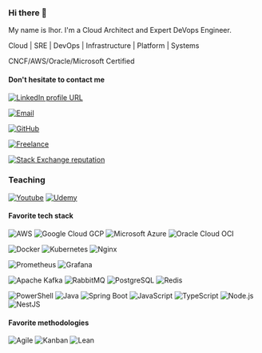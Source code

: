 ### Hi there 👋

My name is Ihor. I'm a Cloud Architect and Expert DeVops Engineer.

Cloud | SRE | DevOps | Infrastructure | Platform | Systems

CNCF/AWS/Oracle/Microsoft Certified

#### Don't hesitate  to contact me 
[![LinkedIn profile URL](https://img.shields.io/badge/LinkedIn-0077B5?logo=linkedin&logoColor=white&style=for-the-badge)](https://www.linkedin.com/in/ihor-khaustov-9a28b3188/)

[![Email](https://img.shields.io/badge/Email-EA4335?logo=gmail&logoColor=white&style=for-the-badge)](mailto:cloud-help-24@engineer.com)

[![GitHub](https://img.shields.io/badge/GitHub-100000?style=for-the-badge&logo=github&logoColor=white)](https://github.com/cloud-help-24)

[![Freelance](https://img.shields.io/badge/UpWork-6FDA44?style=for-the-badge&logo=Upwork&logoColor=white)](https://www.upwork.com/freelancers/~012fd5bc43d3887634)



[![Stack Exchange reputation](https://img.shields.io/stackexchange/stackoverflow/r/7873775?color=FE7A16&logo=stack-overflow&style=for-the-badge)](https://stackoverflow.com/users/22364382/cloud-help-24)

### Teaching

[![Youtube](https://img.shields.io/badge/YouTube-FF0000?style=for-the-badge&logo=youtube&logoColor=white)](https://www.youtube.com/@cloud-help-24)
[![Udemy](https://img.shields.io/badge/Udemy-EC5252?style=for-the-badge&logo=Udemy&logoColor=white)](https://www.udemy.com/user/cloud-help-24/)


#### Favorite tech stack

![AWS](https://img.shields.io/badge/Amazon_AWS-232F3E?style=for-the-badge&logo=amazon-aws&logoColor=white)
![Google Cloud GCP](https://img.shields.io/badge/Google_Cloud-4285F4?style=for-the-badge&logo=google-cloud&logoColor=white)
![Microsoft Azure](https://img.shields.io/badge/Microsoft_Azure-0089D6?style=for-the-badge&logo=microsoft-azure&logoColor=white)
![Oracle Cloud OCI](https://img.shields.io/badge/Oracle-F80000?style=for-the-badge&logo=oracle&logoColor=black)



![Docker](https://img.shields.io/badge/Docker-2CA5E0?style=for-the-badge&logo=docker&logoColor=white)
![Kubernetes](https://img.shields.io/badge/kubernetes-326ce5.svg?&style=for-the-badge&logo=kubernetes&logoColor=white)
![Nginx](https://img.shields.io/badge/Nginx-009639?style=for-the-badge&logo=nginx&logoColor=white)

![Prometheus](https://img.shields.io/badge/Prometheus-000000?style=for-the-badge&logo=prometheus)
![Grafana](https://img.shields.io/badge/Grafana-F2F4F9?style=for-the-badge&logo=grafana&logoColor=orange)


![Apache Kafka](https://img.shields.io/badge/Apache_Kafka-231F20?style=for-the-badge&logo=apache-kafka&logoColor=white)
![RabbitMQ](https://img.shields.io/badge/rabbitmq-%23FF6600.svg?&style=for-the-badge&logo=rabbitmq&logoColor=white)
![PostgreSQL](https://img.shields.io/badge/PostgreSQL-316192?style=for-the-badge&logo=postgresql&logoColor=white)
![Redis](https://img.shields.io/badge/redis-%23DD0031.svg?&style=for-the-badge&logo=redis&logoColor=white)

![PowerShell](https://img.shields.io/badge/Powershell-2CA5E0?style=for-the-badge&logo=powershell&logoColor=white)
![Java](https://img.shields.io/badge/Java-ED8B00?style=for-the-badge&logo=openjdk&logoColor=black)
![Spring Boot](https://img.shields.io/badge/Spring_Boot-F2F4F9?style=for-the-badge&logo=spring-boot)
![JavaScript](https://img.shields.io/badge/JavaScript-F0DB4F?style=for-the-badge&logo=javascript&logoColor=323330)
![TypeScript](https://img.shields.io/badge/TypeScript-007ACC?style=for-the-badge&logo=typescript&logoColor=white)
![Node.js](https://img.shields.io/badge/Node.js-339933?style=for-the-badge&logo=nodedotjs&logoColor=white)
![NestJS](https://img.shields.io/badge/NestJS-e0234e?style=for-the-badge&logo=nestjs&logoColor=white)


#### Favorite methodologies

![Agile](https://img.shields.io/badge/Agile-8fc95b?style=for-the-badge)
![Kanban](https://img.shields.io/badge/Kanban-71a8cf?style=for-the-badge)
![Lean](https://img.shields.io/badge/Lean-f1f1f1?style=for-the-badge)

